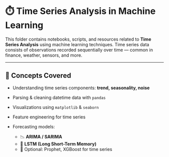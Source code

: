 # ⏱️ Time Series Analysis in Machine Learning

This folder contains notebooks, scripts, and resources related to **Time Series Analysis** using machine learning techniques. Time series data consists of observations recorded sequentially over time — common in finance, weather, sensors, and more.

---

## 📌 Concepts Covered

- Understanding time series components: **trend, seasonality, noise**
- Parsing & cleaning datetime data with `pandas`
- Visualizations using `matplotlib` & `seaborn`
- Feature engineering for time series
- Forecasting models:

  - 📉 **ARIMA / SARIMA**
  - 🔁 **LSTM (Long Short-Term Memory)**
  - 🧠 Optional: Prophet, XGBoost for time series
